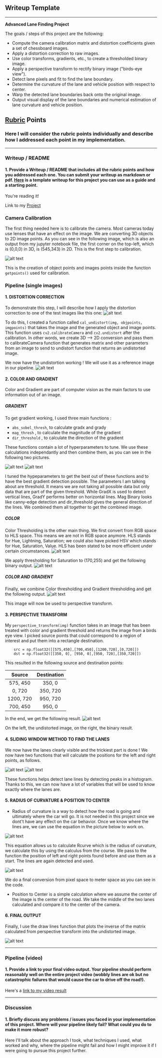 ## Writeup Template

---
**Advanced Lane Finding Project**

The goals / steps of this project are the following:

* Compute the camera calibration matrix and distortion coefficients given a set of chessboard images.
* Apply a distortion correction to raw images.
* Use color transforms, gradients, etc., to create a thresholded binary image.
* Apply a perspective transform to rectify binary image ("birds-eye view").
* Detect lane pixels and fit to find the lane boundary.
* Determine the curvature of the lane and vehicle position with respect to center.
* Warp the detected lane boundaries back onto the original image.
* Output visual display of the lane boundaries and numerical estimation of lane curvature and vehicle position.

[//]: # (Image References)

[image0]: ./examples/calibration.png "Calibration"
[image1]: ./examples/undistort_output.png "Undistorted"
[image2]: ./examples/undistorted.png "Undistorted Test Images"
[image3]: ./examples/gradient1.png "Gradient 1"
[image4]: ./examples/gradient2.png "Gradient 2"
[image5]: ./examples/hls.png "HLS"
[image6]: ./examples/hls_select.png "HLS Select"
[image7]: ./examples/color_gradient.png "CCG"
[image8]: ./examples/warped.png "Warped"
[image9]: ./examples/sliding.png "Sliding"
[image10]: ./examples/new_sliding.png "New Sliding"
[image11]: ./examples/roc.png "Radius Of Curvature"
[image12]: ./examples/color_fit_lines.jpg "Color Fit Lines"
[image13]: ./examples/final.png "Final"

[video1]: ./project_video.mp4 "Video"

## [Rubric](https://review.udacity.com/#!/rubrics/571/view) Points

### Here I will consider the rubric points individually and describe how I addressed each point in my implementation.  

---

### Writeup / README

#### 1. Provide a Writeup / README that includes all the rubric points and how you addressed each one.  You can submit your writeup as markdown or pdf.  [Here](https://github.com/udacity/CarND-Advanced-Lane-Lines/blob/master/writeup_template.md) is a template writeup for this project you can use as a guide and a starting point.  

You're reading it!

Link to my [Project](https://github.com/Jeremy26/advanced-lane-lines/blob/master/P4.ipynb)

### Camera Calibration

The first thing needed here is to calibrate the camera. Most cameras today use lenses that have an effect on the image. We are converting 3D objects to 2D image points. As you can see in the following image, which is also an output from my jupyter notebook file, the first corner on the top-left, which is (0,0,0) in 3D, is (545,343) in 2D. This is the first step to calibration.

![alt text][image0]

This is the creation of object points and images points inside the function `getpoints()` used for calibration.

### Pipeline (single images)

#### 1. DISTORTION CORRECTION

To demonstrate this step, I will describe how I apply the distortion correction to one of the test images like this one:
![alt text][image1]

To do this, I created a function called `cal_undistort(img, objpoints, imgpoints)` that takes the image and the generated object and image points. This function uses `cv2.calibrateCamera` and `cv2.undistort` after the calibration. In other words, we create 3D --> 2D conversion and pass them to calibrateCamera function that generates matrix and other parameters from an image to send to undistort function that returns an undistorted image.

We now have the undistortion working ! We will use it as a reference image in our pipeline.
![alt text][image2]


#### 2. COLOR AND GRADIENT

Color and Gradient are part of computer vision as the main factors to use information out of an image.

##### GRADIENT
To get gradient working, I used three main functions :
* `abs_sobel_thresh`, to calculate gradx and grady
* `mag_thresh` , to calculate the magnitude of the gradient
* `dir_threshold` , to calculate the direction of the gradient

These functions contain a lot of hyperparameters to tune. We use these calculations independantly and then combine them, as you can see in the following two pictures.

![alt text][image3]
![alt text][image4]

I tuned the hypeparameters to get the best out of these functions and to have the best gradient detection possible. The parameters I am talking about are threshold. It means we are not taking all possible data but only data that are part of the given threshold. While GradX is used to detect vertical lines, GradY performs better on horizontal lines. Mag Binary looks like canny-edge detection and dir_threshold gives the general direction of the lines. We combined them all together to get the combined image.

##### COLOR

Color Thresholding is the other main thing. We first convert from RGB space to HLS space. This means we are not in RGB space anymore. HLS stands for Hue, Lightning, Saturation; we could also have picked HSV which stands for Hue, Saturation, Value. HLS has been stated to be more efficient under certain circumstances. 
![alt text][image5]

We apply thresholding for Saturation to (170,255) and get the following binary output.
![alt text][image6]

##### COLOR AND GRADIENT

Finally, we combine Color thresholding and Gradient thresholding and get the following output.
![alt text][image7]

This image will now be used to perspective transform.

#### 3. PERSPECTIVE TRANSFORM

My `perspective_transform(img)` function takes in an image that has been treated with color and gradient threshold and returns the image from a birds eye view. I picked source points that could correspond to a region of interest and put them into a rectangle destination.
```
    src = np.float32([[575,450],[700,450],[1200,720],[0,720]])
    dst = np.float32([[350, 0], [950, 0],[950, 720],[350,720]])
```
This resulted in the following source and destination points:

| Source        | Destination   | 
|:-------------:|:-------------:| 
| 575, 450      | 350, 0        | 
| 0, 720        | 350, 720      |
| 1200, 720     | 950, 720      |
| 700, 450      | 950, 0        |

In the end, we get the following result.
![alt text][image8]

On the left, the undistorted image, on the right, the binary result.

#### 4. SLIDING WINDOW METHOD TO FIND THE LANES

We now have the lanes clearly visible and the trickiest part is done ! We now have two functions that will calculate the positions for the left and right points, as follows.

![alt text][image9]
![alt text][image10]

These functions helps detect lane lines by detecting peaks in a histogram. Thanks to this, we can now have a lot of variables that will be used to know exactly where the lanes are.


#### 5. RADIUS OF CURVATURE & POSITION TO CENTER

* Radius of curvature is a way to detect how the road is going and ultimately where the car will go. It is not needed in this project since we dont't have any effect on the car behavior. Once we know where the lines are, we can use the equation in the picture below to work on.

![alt text][image12]

This equation allows us to calculate Rcurve which is the radius of curvature, we calculate this by using the calculus from the course. We pass to the function the position of left and right points found before and use them as a start.
The lines are again detected and used. 

![alt text][image11]

We do a final conversion from pixel space to meter space as you can see in the code.

* Position to Center is a simple calculation where we assume the center of the image is the center of the road. We take the middle of the two lanes calculated and compare it to the center of the camera.

#### 6. FINAL OUTPUT

Finally, I use the draw lines function that plots the inverse of the matrix calculated from perspective transform into the undistorted image.

![alt text][image13]

---

### Pipeline (video)

#### 1. Provide a link to your final video output.  Your pipeline should perform reasonably well on the entire project video (wobbly lines are ok but no catastrophic failures that would cause the car to drive off the road!).

Here's a [link to my video result](./result.mp4)

---

### Discussion

#### 1. Briefly discuss any problems / issues you faced in your implementation of this project.  Where will your pipeline likely fail?  What could you do to make it more robust?

Here I'll talk about the approach I took, what techniques I used, what worked and why, where the pipeline might fail and how I might improve it if I were going to pursue this project further.  
